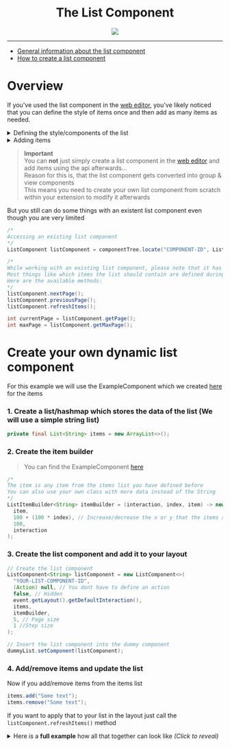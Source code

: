 <div align="center">
  <h1>The List Component</h1>
  <img src="https://github.com/max1mde/AG-Wiki/assets/114857048/12a058ea-cd42-46f3-8659-fc86bce89171">
</div>

---

- [General information about the list component](#Overview)
- [How to create a list component](#Create-your-own-dynamic-list-component)

# Overview

If you've used the list component in the [web editor](https://advancedgui.app), you've likely noticed that you can define the style of items once and then add as many items as needed.

<details>
<summary>Defining the style/components of the list</summary>
<img src="https://github.com/max1mde/AG-Wiki/assets/114857048/1486def7-a63d-42e4-ae4a-e4f9b49ef12c">
</details>
<details>
<summary>Adding items</summary>
<img src="https://github.com/max1mde/AG-Wiki/assets/114857048/0dd87307-33b0-41b4-b3a8-0bd814f318c1">
</details>

> **Important**  
> You can **not** just simply create a list component in the [web editor](https://advancedgui.app) and add items using the api afterwards...  
> Reason for this is, that the list component gets converted into group & view components  
> This means you need to create your own list component from scratch within your extension to modify it afterwards

But you still can do some things with an existent list component even though you are very limited

```java
/*
Accessing an existing list component
*/
ListComponent listComponent = componentTree.locate("COMPONENT-ID", ListComponent.class);

/*
While working with an existing list component, please note that it has limited functionality
Most things like which items the list should contain are defined during the creation of the list component
Here are the available methods:
*/
listComponent.nextPage();
listComponent.previousPage();
listComponent.refreshItems();

int currentPage = listComponent.getPage();
int maxPage = listComponent.getMaxPage();
```

# Create your own dynamic list component

For this example we will use the ExampleComponent which we created [here](https://github.com/max1mde/AG-Wiki#Creating-your-own-component) for the items

### 1. Create a list/hashmap which stores the data of the list (We will use a simple string list)
```java
private final List<String> items = new ArrayList<>();
```

### 2. Create the item builder
> You can find the ExampleComponent [here](https://github.com/max1mde/AG-Wiki#Creating-your-own-component)
```java
/*
The item is any item from the items list you have defined before
You can also use your own class with more data instead of the String
*/
ListItemBuilder<String> itemBuilder = (interaction, index, item) -> new ExampleComponent(
  item,
  100 + (100 * index), // Increase/decrease the x or y that the items are not stacked on top of each other
  100,
  interaction
);
```

### 3. Create the list component and add it to your layout
```java
// Create the list component
ListComponent<String> listComponent = new ListComponent<>(
  "YOUR-LIST-COMPONENT-ID",
  (Action) null, // You dont have to define an action
  false, // Hidden
  event.getLayout().getDefaultInteraction(),
  items,
  itemBuilder,
  5, // Page size
  1 //Step size
);

// Insert the list component into the dummy component
dummyList.setComponent(listComponent);
```

### 4. Add/remove items and update the list

Now if you add/remove items from the items list
```java
items.add("Some text");
items.remove("Some text");
```
If you want to apply that to your list in the layout just call the `listComponent.refreshItems()` method

<details>
<summary>Here is a <b>full example</b> how all that together can look like <i>(Click to reveal)</i></summary>
  
```java
package com.maximde.gui.layouts;


import me.leoko.advancedgui.utils.Layout;
import me.leoko.advancedgui.utils.LayoutExtension;
import me.leoko.advancedgui.utils.ListItemBuilder;
import me.leoko.advancedgui.utils.actions.Action;
import me.leoko.advancedgui.utils.components.*;
import me.leoko.advancedgui.utils.events.GuiInteractionBeginEvent;
import me.leoko.advancedgui.utils.events.LayoutLoadEvent;
import org.bukkit.entity.Player;
import org.bukkit.event.EventHandler;

import java.util.ArrayList;
import java.util.List;


public class MyLayout implements LayoutExtension {

    private final String LAYOUT_NAME = "MyLayout";
    private final List<String> items = new ArrayList<>();

    @Override
    @EventHandler
    public void onLayoutLoad(LayoutLoadEvent event) {
        Layout layout = event.getLayout();
        if (!layout.getName().equals(LAYOUT_NAME)) return;
        GroupComponent componentTree = layout.getTemplateComponentTree();
        initListComponent(event);
    }

    @EventHandler
    private void onLayoutJoin(GuiInteractionBeginEvent event) {
        Layout layout = event.getInteraction().getLayout();
        if (!layout.getName().equals(LAYOUT_NAME)) return;
        Player player = event.getPlayer();
        // For example, you can add here an item to your list
        addItemToList(player.getName(), layout.getTemplateComponentTree());
    }

    private void addItemToList(String text, GroupComponent componentTree) {
        items.add(text);
        updateList(componentTree);
    }

    private void removeItemFromList(String text, GroupComponent componentTree) {
        items.remove(text);
        updateList(componentTree);
    }

    private void clearList(GroupComponent componentTree) {
        items.clear();
        updateList(componentTree);
    }

    private void initListComponent(LayoutLoadEvent event) {
        var componentTree = event.getLayout().getTemplateComponentTree();
        /*
        You need to create a dummy component in the web editor to add your custom list to your layout
        like described [here](https://github.com/max1mde/AG-Wiki#Custom-components)
        */
        var dummyList = componentTree.locate("COMPONENT-ID", DummyComponent.class);

        /*
        The item is any item from the items list you have defined before
        You can also use your own class with more data instead of the String
        */
        ListItemBuilder<String> itemBuilder = (interaction, index, item) -> new ExampleComponent(
                item,
                100 + (100 * index), // Increase/decrease the x or y that the items are not stacked on top of each other
                100,
                interaction);

        // Create the list component
        ListComponent<String> listComponent = new ListComponent<>(
                "YOUR-LIST-COMPONENT-ID", // Can be anything you want
                (Action) null,
                false,
                event.getLayout().getDefaultInteraction(),
                items,
                itemBuilder,
                5, 1);
        // Insert the list component into the dummy component
        dummyList.setComponent(listComponent);
    }

    private void updateList(GroupComponent componentTree) {
        componentTree.locate("YOUR-LIST-COMPONENT-ID", ListComponent.class).refreshItems();
        /*
        You could save the all the component trees from the current interactions and loop through them here
        to update the list for everyone instantly without them needing to re-enter the layout
        */
    }

}
```

